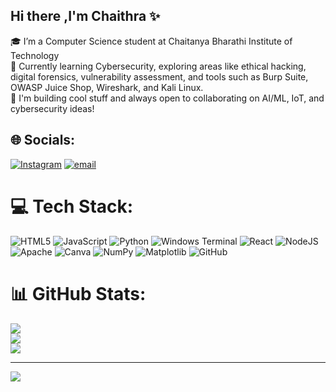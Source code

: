 ## Hi there ,I'm Chaithra ✨

🎓 I’m a Computer Science student at Chaitanya Bharathi Institute of Technology<br>
🌱 Currently learning Cybersecurity, exploring areas like ethical hacking, digital forensics, vulnerability assessment, and tools such as Burp Suite, OWASP Juice Shop, Wireshark, and Kali Linux.<br>
🚀 I'm building cool stuff and always open to collaborating on AI/ML, IoT, and cybersecurity ideas!<br>


## 🌐 Socials:
[![Instagram](https://img.shields.io/badge/Instagram-%23E4405F.svg?logo=Instagram&logoColor=white)](https://instagram.com/chaithraaa08) [![email](https://img.shields.io/badge/Email-D14836?logo=gmail&logoColor=white)](mailto:chaithu1808@gmail.com) 

# 💻 Tech Stack:
![HTML5](https://img.shields.io/badge/html5-%23E34F26.svg?style=for-the-badge&logo=html5&logoColor=white) ![JavaScript](https://img.shields.io/badge/javascript-%23323330.svg?style=for-the-badge&logo=javascript&logoColor=%23F7DF1E) ![Python](https://img.shields.io/badge/python-3670A0?style=for-the-badge&logo=python&logoColor=ffdd54) ![Windows Terminal](https://img.shields.io/badge/Windows%20Terminal-%234D4D4D.svg?style=for-the-badge&logo=windows-terminal&logoColor=white) ![React](https://img.shields.io/badge/react-%2320232a.svg?style=for-the-badge&logo=react&logoColor=%2361DAFB) ![NodeJS](https://img.shields.io/badge/node.js-6DA55F?style=for-the-badge&logo=node.js&logoColor=white) ![Apache](https://img.shields.io/badge/apache-%23D42029.svg?style=for-the-badge&logo=apache&logoColor=white) ![Canva](https://img.shields.io/badge/Canva-%2300C4CC.svg?style=for-the-badge&logo=Canva&logoColor=white) ![NumPy](https://img.shields.io/badge/numpy-%23013243.svg?style=for-the-badge&logo=numpy&logoColor=white) ![Matplotlib](https://img.shields.io/badge/Matplotlib-%23ffffff.svg?style=for-the-badge&logo=Matplotlib&logoColor=black) ![GitHub](https://img.shields.io/badge/github-%23121011.svg?style=for-the-badge&logo=github&logoColor=white)
# 📊 GitHub Stats:
![](https://github-readme-stats.vercel.app/api?username=chaithra1808&theme=dark&hide_border=false&include_all_commits=false&count_private=false)<br/>
![](https://nirzak-streak-stats.vercel.app/?user=chaithra1808&theme=dark&hide_border=false)<br/>
![](https://github-readme-stats.vercel.app/api/top-langs/?username=chaithra1808&theme=dark&hide_border=false&include_all_commits=false&count_private=false&layout=compact)

---
[![](https://visitcount.itsvg.in/api?id=chaithra1808&icon=0&color=0)](https://visitcount.itsvg.in)

<!-- Proudly created with GPRM ( https://gprm.itsvg.in ) -->
